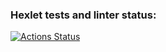 ### Hexlet tests and linter status:
[![Actions Status](https://github.com/j0hnnyweb/algorithms-project-69/actions/workflows/hexlet-check.yml/badge.svg)](https://github.com/j0hnnyweb/algorithms-project-69/actions)